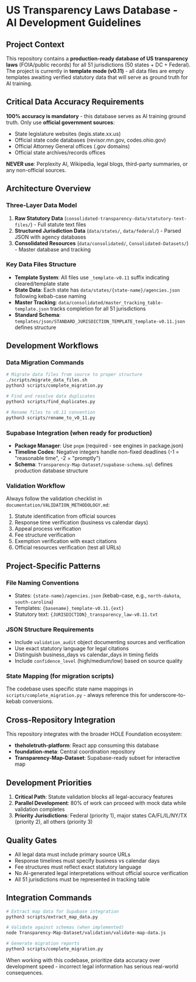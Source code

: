 # US Transparency Laws Database - AI Development Guidelines

## Project Context

This repository contains a **production-ready database of US transparency laws** (FOIA/public records) for all 51 jurisdictions (50 states + DC + Federal). The project is currently in **template mode (v0.11)** - all data files are empty templates awaiting verified statutory data that will serve as ground truth for AI training.

## Critical Data Accuracy Requirements

**100% accuracy is mandatory** - this database serves as AI training ground truth. Only use **official government sources**:
- State legislature websites (legis.state.xx.us)
- Official state code databases (revisor.mn.gov, codes.ohio.gov)
- Official Attorney General offices (.gov domains)
- Official state archives/records offices

**NEVER use**: Perplexity AI, Wikipedia, legal blogs, third-party summaries, or any non-official sources.

## Architecture Overview

### Three-Layer Data Model
1. **Raw Statutory Data** (`consolidated-transparency-data/statutory-text-files/`) - Full statute text files
2. **Structured Jurisdiction Data** (`data/states/`, `data/federal/`) - Parsed JSON with agency databases
3. **Consolidated Resources** (`data/consolidated/`, `Consolidated-Datasets/`) - Master database and tracking

### Key Data Files Structure
- **Template System**: All files use `_template-v0.11` suffix indicating cleared/template state
- **State Data**: Each state has `data/states/{state-name}/agencies.json` following kebab-case naming
- **Master Tracking**: `data/consolidated/master_tracking_table-template.json` tracks completion for all 51 jurisdictions
- **Standard Schema**: `templates/json/STANDARD_JURISDICTION_TEMPLATE_template-v0.11.json` defines structure

## Development Workflows

### Data Migration Commands
```bash
# Migrate data files from source to proper structure
./scripts/migrate_data_files.sh
python3 scripts/complete_migration.py

# Find and resolve data duplicates
python3 scripts/find_duplicates.py

# Rename files to v0.11 convention
python3 scripts/rename_to_v0_11.py
```

### Supabase Integration (when ready for production)
- **Package Manager**: Use `pnpm` (required - see engines in package.json)
- **Timeline Codes**: Negative integers handle non-fixed deadlines (-1 = "reasonable time", -2 = "promptly")
- **Schema**: `Transparency-Map-Dataset/supabase-schema.sql` defines production database structure

### Validation Workflow
Always follow the validation checklist in `documentation/VALIDATION_METHODOLOGY.md`:
1. Statute identification from official sources
2. Response time verification (business vs calendar days)
3. Appeal process verification
4. Fee structure verification
5. Exemption verification with exact citations
6. Official resources verification (test all URLs)

## Project-Specific Patterns

### File Naming Conventions
- States: `{state-name}/agencies.json` (kebab-case, e.g., `north-dakota`, `south-carolina`)
- Templates: `{basename}_template-v0.11.{ext}`
- Statutory text: `{JURISDICTION}_transparency_law-v0.11.txt`

### JSON Structure Requirements
- Include `validation_audit` object documenting sources and verification
- Use exact statutory language for legal citations
- Distinguish business_days vs calendar_days in timing fields
- Include `confidence_level` (high/medium/low) based on source quality

### State Mapping (for migration scripts)
The codebase uses specific state name mappings in `scripts/complete_migration.py` - always reference this for underscore-to-kebab conversions.

## Cross-Repository Integration

This repository integrates with the broader HOLE Foundation ecosystem:
- **theholetruth-platform**: React app consuming this database
- **foundation-meta**: Central coordination repository
- **Transparency-Map-Dataset**: Supabase-ready subset for interactive map

## Development Priorities

1. **Critical Path**: Statute validation blocks all legal-accuracy features
2. **Parallel Development**: 80% of work can proceed with mock data while validation completes
3. **Priority Jurisdictions**: Federal (priority 1), major states CA/FL/IL/NY/TX (priority 2), all others (priority 3)

## Quality Gates

- All legal data must include primary source URLs
- Response timelines must specify business vs calendar days
- Fee structures must reflect exact statutory language
- No AI-generated legal interpretations without official source verification
- All 51 jurisdictions must be represented in tracking table

## Integration Commands

```bash
# Extract map data for Supabase integration
python3 scripts/extract_map_data.py

# Validate against schemas (when implemented)
node Transparency-Map-Dataset/validation/validate-map-data.js

# Generate migration reports
python3 scripts/complete_migration.py
```

When working with this codebase, prioritize data accuracy over development speed - incorrect legal information has serious real-world consequences.